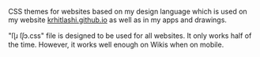 CSS themes for websites based on my design language which is used on my website [krhitlashi.github.io](https://krhitlashi.github.io/) as well as in my apps and drawings.

"ſɭɹ ſᶘɔ.css" file is designed to be used for all websites. It only works half of the time. However, it works well enough on Wikis when on mobile.
